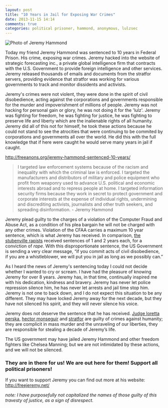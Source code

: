 ```yaml
---
layout: post
title: "10 Years in Jail for Exposing War Crimes"
date: 2013-11-15 14:14
comments: true
categories: political prisoner, hammond, anonymous, lulzsec
---
```

![Photo of Jeremy Hammond](/images/hammond.jpg)

Today my friend Jeremy Hammond was sentenced to 10 years in Federal Prison. His crime, exposing war crimes. 
Jeremy hacked into the website of strategic forecasting inc., a private global intelligence firm that contracts with the U.S. Government
to provide foreign intelligence and other services.  Jeremy released thousands of emails and documents from
the stratfor servers, providing evidence that stratfor was working for various governments to track and monitor
dissidents and activists.

Jeremy's crimes were not violent, they were done in the spirit of civil disobedience, acting against the 
corporations and governments responsible for the murder and impoverishment of millions of people.
Jeremy was not hacking for personal gain or glory, he was not doing it for the 'lulz'.  Jeremy was fighting for
freedom, he was fighting for justice, he was fighting to preserve life and liberty which are the inalienable 
rights of all humanity. Jeremy did all of this not for himself, he took these actions because he could not 
stand to see the atrocities that were continuing to be commited by corporations and governments all over the 
world. He did this with the full knowledge that if here were caught he would serve many years in jail if caught.

<http://freeanons.org/jeremy-hammond-sentenced-10-years/>
> I targeted law enforcement systems because of the racism and inequality with which the criminal law is enforced. I targeted the manufacturers and distributors of military and police equipment who profit from weaponry used to advance U.S. political and economic interests abroad and to repress people at home. I targeted information security firms because they work in secret to protect government and corporate interests at the expense of individual rights, undermining and discrediting activists, journalists and other truth seekers, and spreading disinformation. - Jeremy Hammond

Jeremy plead guilty to the charges of a violation of the Computer Fraud and Abuse Act, as a condition of his plea bargain he will not be charged with any other crimes. Violation of the CFAA carries a maximum 10 year sentence, which is what Jeremy has received.  In comparison, [the stubenville rapists](https://en.wikipedia.org/wiki/Steubenville_High_School_rape_case) received sentences of 1 and 2 years each, for a conviction of *rape*. With this disproportionate sentence, the US Government is sending a very clear message, “if you commit acts of civil disobedience, if you are a whistleblower, we will put you in jail as long as we possibly can.”

As I heard the news of Jeremy's sentencing today I could not decide whether I wanted to cry or scream. I have had 
the pleasure of knowing Jeremy for over 8 years. Jeremy has, in that time, continually inspired me with his dedication,
kindness and bravery. Jeremy has never let police repression silence him, he has never let arrests and jail time stop him.
Jeremy is not one to back down, and I do not expect this situation to be any different. They may have locked Jeremy away for
the next decade, but they have not silenced his spirit, and they will never silence his voice.

Jeremy does not deserve the sentence that he has received. [Judge loretta perska](https://en.wikipedia.org/wiki/Loretta_A._Preska), [hector monseguir](https://en.wikipedia.org/wiki/Sabu_%28hacktivist%29) and [stratfor](http://www.democracynow.org/2012/2/28/wikileaks_leaked_emails_expose_inner_workings) are guilty of crimes against humanity; they are complicit in mass murder and the unraveling of our liberties, they are responsible for stealing a decade of Jeremy’s life.

The US government may have jailed Jeremy Hammond and other freedom fighters like Chelsea Manning; but we are not intimidated by these actions, and we will not be silenced. 

<h3>They are in there for us! We are out here for them! Support all political prisoners!</h3>

If you want to support Jeremy you can find out more at his website: <http://freejeremy.net/>

*note: I have purposefully not capitalized the names of those guilty of this travesty of justice, as a sign of disrespect.* 
